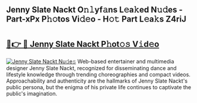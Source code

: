 ## Jenny Slate Nackt O𝚗𝚕yf𝚊ns L𝚎a𝚔ed N𝚞𝚍es - Part-xPx P𝚑𝚘tos Vi𝚍𝚎o - H𝚘𝚝 Part L𝚎a𝚔s Z4riJ

# <h2><a href="http://kfbawub.oniu.top/?m=Jenny+Slate+Nackt">🔗👉 🔴 Jenny Slate Nackt P𝚑ot𝚘𝚜 V𝚒d𝚎o</a></h2>

[![Jenny Slate Nackt Nu𝚍e𝚜](https://i.imgur.com/0qMVB7G.gif)](http://kfbawub.oniu.top/?m=Jenny+Slate+Nackt)
Web-based entertainer and multimedia designer Jenny Slate Nackt, recognized for disseminating dance and lifestyle knowledge through trending choreographies and compact videos. Approachability and authenticity are the hallmarks of Jenny Slate Nackt's public persona, but the enigma of his private life continues to captivate the public's imagination.  
